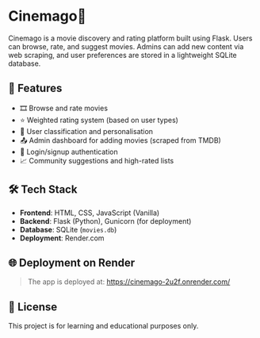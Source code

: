 # Cinemago🥀
Cinemago is a movie discovery and rating platform built using Flask. Users can browse, rate, and suggest movies. Admins can add new content via web scraping, and user preferences are stored in a lightweight SQLite database.

## 🚀 Features

- 🎞️ Browse and rate movies
- ⭐ Weighted rating system (based on user types)
- 🧠 User classification and personalisation
- 📤 Admin dashboard for adding movies (scraped from TMDB)
- 🔐 Login/signup authentication
- 📈 Community suggestions and high-rated lists

## 🛠️ Tech Stack

- **Frontend**: HTML, CSS, JavaScript (Vanilla)
- **Backend**: Flask (Python), Gunicorn (for deployment)
- **Database**: SQLite (`movies.db`)
- **Deployment**: Render.com

## 🌐 Deployment on Render

> The app is deployed at: https://cinemago-2u2f.onrender.com/


## 📜 License
This project is for learning and educational purposes only.
